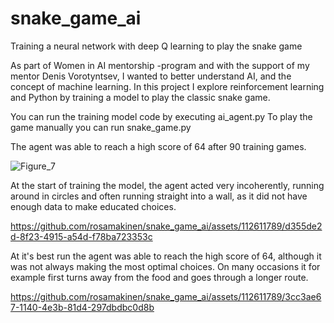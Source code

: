 # snake_game_ai
Training a neural network with deep Q learning to play the snake game

As part of Women in AI mentorship -program and with the support of my mentor Denis Vorotyntsev, I wanted to better understand AI, and the concept of machine learning.
In this project I explore reinforcement learning and Python by training a model to play the classic snake game.

You can run the training model code by executing ai_agent.py
To play the game manually you can run snake_game.py

The agent was able to reach a high score of 64 after 90 training games.

![Figure_7](https://github.com/rosamakinen/snake_game_ai/assets/112611789/cf1248a1-28ee-4419-9b53-c67aa8eb978b)





At the start of training the model, the agent acted very incoherently, running around in circles and often running straight into a wall, as it did not have enough data to make educated choices.

https://github.com/rosamakinen/snake_game_ai/assets/112611789/d355de2d-8f23-4915-a54d-f78ba723353c




At it's best run the agent was able to reach the high score of 64, although it was not always making the most optimal choices. On many occasions it for example first turns away from the food and goes through a longer route.


https://github.com/rosamakinen/snake_game_ai/assets/112611789/3cc3ae67-1140-4e3b-81d4-297dbdbc0d8b



